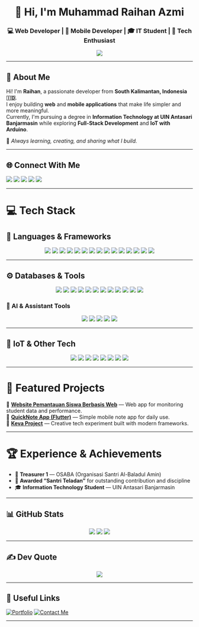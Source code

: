 <!--✨ README by Muhammad Raihan Azmi ✨-->

<h1 align="center">👋 Hi, I'm Muhammad Raihan Azmi</h1>
<h3 align="center">💻 Web Developer | 📱 Mobile Developer | 🎓 IT Student | 🚀 Tech Enthusiast</h3>

<p align="center">
  <img src="https://readme-typing-svg.herokuapp.com?font=Poppins&color=007BFF&center=true&vCenter=true&lines=Code.+Learn.+Build.+Inspire." />
</p>

---

## 🌟 About Me
Hi! I'm **Raihan**, a passionate developer from **South Kalimantan, Indonesia 🇮🇩**.  
I enjoy building **web** and **mobile applications** that make life simpler and more meaningful.  
Currently, I'm pursuing a degree in **Information Technology at UIN Antasari Banjarmasin** while exploring **Full-Stack Development** and **IoT with Arduino**.

🌱 *Always learning, creating, and sharing what I build.*

---

## 🌐 Connect With Me
<p align="left">
  <a href="https://instagram.com/m_raihanazmi37"><img src="https://img.shields.io/badge/Instagram-%23E4405F.svg?logo=Instagram&logoColor=white" /></a>
  <a href="https://www.linkedin.com/in/muhammad-raihan-azmi"><img src="https://img.shields.io/badge/LinkedIn-%230077B5.svg?logo=linkedin&logoColor=white" /></a>
  <a href="https://discordapp.com/users/Raihan_Azmi37"><img src="https://img.shields.io/badge/Discord-%237289DA.svg?logo=discord&logoColor=white" /></a>
  <a href="https://github.com/Raihhazmi"><img src="https://img.shields.io/badge/GitHub-181717?logo=github&logoColor=white" /></a>
  <a href="mailto:raihanazmi37@gmail.com"><img src="https://img.shields.io/badge/Gmail-D14836?logo=gmail&logoColor=white" /></a>
</p>

---

# 💻 Tech Stack

## 🚀 Languages & Frameworks
<p align="center">
  <img src="https://img.shields.io/badge/HTML5-%23E34F26.svg?style=for-the-badge&logo=html5&logoColor=white"/>
  <img src="https://img.shields.io/badge/CSS3-%231572B6.svg?style=for-the-badge&logo=css3&logoColor=white"/>
  <img src="https://img.shields.io/badge/JavaScript-%23F7DF1E.svg?style=for-the-badge&logo=javascript&logoColor=black"/>
  <img src="https://img.shields.io/badge/TypeScript-%23007ACC.svg?style=for-the-badge&logo=typescript&logoColor=white"/>
  <img src="https://img.shields.io/badge/PHP-%23777BB4.svg?style=for-the-badge&logo=php&logoColor=white"/>
  <img src="https://img.shields.io/badge/C++-%2300599C.svg?style=for-the-badge&logo=cplusplus&logoColor=white"/>
  <img src="https://img.shields.io/badge/SQL-%230074C1.svg?style=for-the-badge&logo=mysql&logoColor=white"/>
  <img src="https://img.shields.io/badge/Laravel-%23FF2D20.svg?style=for-the-badge&logo=laravel&logoColor=white"/>
  <img src="https://img.shields.io/badge/React-%2320232a.svg?style=for-the-badge&logo=react&logoColor=%2361DAFB"/>
  <img src="https://img.shields.io/badge/Next.js-black?style=for-the-badge&logo=next.js&logoColor=white"/>
  <img src="https://img.shields.io/badge/Flutter-%2302569B.svg?style=for-the-badge&logo=flutter&logoColor=white"/>
  <img src="https://img.shields.io/badge/Dart-%230175C2.svg?style=for-the-badge&logo=dart&logoColor=white"/>
  <img src="https://img.shields.io/badge/Kotlin-%237F52FF.svg?style=for-the-badge&logo=kotlin&logoColor=white"/>
  <img src="https://img.shields.io/badge/XML-%23E34F26.svg?style=for-the-badge&logo=xml&logoColor=white"/>
  <img src="https://img.shields.io/badge/Node.js-6DA55F?style=for-the-badge&logo=node.js&logoColor=white"/>
</p>

---

## ⚙️ Databases & Tools
<p align="center">
  <img src="https://img.shields.io/badge/MySQL-4479A1.svg?style=for-the-badge&logo=mysql&logoColor=white"/>
  <img src="https://img.shields.io/badge/Firebase-%23039BE5.svg?style=for-the-badge&logo=firebase&logoColor=white"/>
  <img src="https://img.shields.io/badge/GitHub-%23121011.svg?style=for-the-badge&logo=github&logoColor=white"/>
  <img src="https://img.shields.io/badge/Postman-FF6C37.svg?style=for-the-badge&logo=postman&logoColor=white"/>
  <img src="https://img.shields.io/badge/Figma-%23F24E1E.svg?style=for-the-badge&logo=figma&logoColor=white"/>
  <img src="https://img.shields.io/badge/Canva-%2300C4CC.svg?style=for-the-badge&logo=canva&logoColor=white"/>
  <img src="https://img.shields.io/badge/Trello-%23026AA7.svg?style=for-the-badge&logo=trello&logoColor=white"/>
  <img src="https://img.shields.io/badge/Vercel-000000.svg?style=for-the-badge&logo=vercel&logoColor=white"/>
  <img src="https://img.shields.io/badge/InfinityFree-2E8B57.svg?style=for-the-badge&logo=internetexplorer&logoColor=white"/>
  <img src="https://img.shields.io/badge/Zyro-E41E26.svg?style=for-the-badge&logo=zyro&logoColor=white"/>
  <img src="https://img.shields.io/badge/Wix-0C6EFC.svg?style=for-the-badge&logo=wix&logoColor=white"/>
  <img src="https://img.shields.io/badge/AwardSpace-0047AB.svg?style=for-the-badge&logo=internetexplorer&logoColor=white"/>
</p>

### 🤖 AI & Assistant Tools
<p align="center">
  <img src="https://img.shields.io/badge/ChatGPT-00A67E.svg?style=for-the-badge&logo=openai&logoColor=white"/>
  <img src="https://img.shields.io/badge/Gemini-8E75B2.svg?style=for-the-badge&logo=google&logoColor=white"/>
  <img src="https://img.shields.io/badge/Blackbox-1E1E1E.svg?style=for-the-badge&logo=githubcopilot&logoColor=white"/>
  <img src="https://img.shields.io/badge/Claude-FFD43B.svg?style=for-the-badge&logo=anthropic&logoColor=black"/>
  <img src="https://img.shields.io/badge/Qwen-0078D4.svg?style=for-the-badge&logo=alibabacloud&logoColor=white"/>
</p>

---

## 🔌 IoT & Other Tech
<p align="center">
  <img src="https://img.shields.io/badge/Arduino-00979D?style=for-the-badge&logo=arduino&logoColor=white"/>
  <img src="https://img.shields.io/badge/Wokwi-%23FF5733.svg?style=for-the-badge&logo=arduino&logoColor=white"/>
  <img src="https://img.shields.io/badge/Android%20Studio-%233DDC84.svg?style=for-the-badge&logo=android-studio&logoColor=white"/>
  <img src="https://img.shields.io/badge/VS%20Code-0078D7.svg?style=for-the-badge&logo=visual-studio-code&logoColor=white"/>
  <img src="https://img.shields.io/badge/Dev%20C++-1E90FF.svg?style=for-the-badge&logo=cplusplus&logoColor=white"/>
  <img src="https://img.shields.io/badge/ArcGIS-2E7D32.svg?style=for-the-badge&logo=arcgis&logoColor=white"/>
  <img src="https://img.shields.io/badge/VirtualBox-183A61.svg?style=for-the-badge&logo=virtualbox&logoColor=white"/>
  <img src="https://img.shields.io/badge/Google%20Colab-F9AB00.svg?style=for-the-badge&logo=googlecolab&logoColor=white"/>
</p>



---

# 📱 Featured Projects
🔹 [**Website Pemantauan Siswa Berbasis Web**](#) — Web app for monitoring student data and performance.  
🔹 [**QuickNote App (Flutter)**](https://github.com/Raihhazmi/P4appnavigation_230104040079) — Simple mobile note app for daily use.  
🔹 [**Keva Project**](https://github.com/Raihhazmi/Keva) — Creative tech experiment built with modern frameworks.  

---

# 🏆 Experience & Achievements
- 💼 **Treasurer 1** — OSABA (Organisasi Santri Al-Baladul Amin)  
- 🏅 **Awarded “Santri Teladan”** for outstanding contribution and discipline  
- 🎓 **Information Technology Student** — UIN Antasari Banjarmasin  

---

## 📊 GitHub Stats
<p align="center">
  <img src="https://github-readme-stats.vercel.app/api?username=Raihhazmi&show_icons=true&theme=tokyonight" />
  <img src="https://github-readme-streak-stats.herokuapp.com/?user=Raihhazmi&theme=tokyonight" />
  <img src="https://github-readme-stats.vercel.app/api/top-langs/?username=Raihhazmi&layout=compact&theme=tokyonight" />
</p>

---

## ✍️ Dev Quote
<p align="center">
  <img src="https://quotes-github-readme.vercel.app/api?type=horizontal&theme=tokyonight" />
</p>

---

## 🔗 Useful Links
[![Portfolio](https://img.shields.io/badge/View%20Portfolio-%230077B5.svg?style=for-the-badge&logo=google-chrome&logoColor=white)](#)
[![Contact Me](https://img.shields.io/badge/Contact%20Me-%23E4405F.svg?style=for-the-badge&logo=gmail&logoColor=white)](mailto:raihanazmi37@gmail.com)

---

